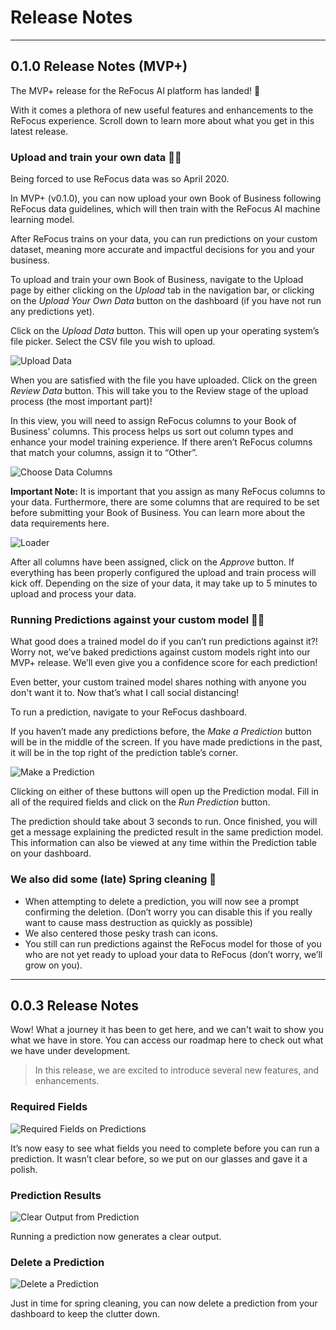 # Release Notes

---

## 0.1.0 Release Notes (MVP+)

The MVP+ release for the ReFocus AI platform has landed! 🚀

With it comes a plethora of new useful features and enhancements to the ReFocus experience. Scroll down to learn more about what you get in this latest release.

### Upload and train your own data 👨‍💻

Being forced to use ReFocus data was so April 2020.

In MVP+ (v0.1.0), you can now upload your own Book of Business following ReFocus data guidelines, which will then train with the ReFocus AI machine learning model.

After ReFocus trains on your data, you can run predictions on your custom dataset, meaning more accurate and impactful decisions for you and your business.

To upload and train your own Book of Business, navigate to the Upload page by either clicking on the _Upload_ tab in the navigation bar, or clicking on the _Upload Your Own Data_ button on the dashboard (if you have not run any predictions yet).

Click on the _Upload Data_ button. This will open up your operating system’s file picker. Select the CSV file you wish to upload.

![Upload Data](images/upload-data.gif)

When you are satisfied with the file you have uploaded. Click on the green _Review Data_ button. This will take you to the Review stage of the upload process (the most important part)!

In this view, you will need to assign ReFocus columns to your Book of Business’ columns. This process helps us sort out column types and enhance your model training experience. If there aren’t ReFocus columns that match your columns, assign it to “Other”.

![Choose Data Columns](images/choose-columns.gif)

**Important Note:** It is important that you assign as many ReFocus columns to your data. Furthermore, there are some columns that are required to be set before submitting your Book of Business. You can learn more about the data requirements here.

![Loader](images/loader.gif)

After all columns have been assigned, click on the _Approve_ button. If everything has been properly configured the upload and train process will kick off. Depending on the size of your data, it may take up to 5 minutes to upload and process your data.

### Running Predictions against your custom model 🧞‍♂️

What good does a trained model do if you can’t run predictions against it?! Worry not, we’ve baked predictions against custom models right into our MVP+ release. We’ll even give you a confidence score for each prediction!

Even better, your custom trained model shares nothing with anyone you don't want it to. Now that’s what I call social distancing!

To run a prediction, navigate to your ReFocus dashboard.

If you haven’t made any predictions before, the _Make a Prediction_ button will be in the middle of the screen. If you have made predictions in the past, it will be in the top right of the prediction table’s corner.

![Make a Prediction](images/prediction-field-entry.gif)

Clicking on either of these buttons will open up the Prediction modal. Fill in all of the required fields and click on the _Run Prediction_ button.

The prediction should take about 3 seconds to run. Once finished, you will get a message explaining the predicted result in the same prediction model. This information can also be viewed at any time within the Prediction table on your dashboard.

### We also did some (late) Spring cleaning 🧼

- When attempting to delete a prediction, you will now see a prompt confirming the deletion. (Don’t worry you can disable this if you really want to cause mass destruction as quickly as possible)
- We also centered those pesky trash can icons.
- You still can run predictions against the ReFocus model for those of you who are not yet ready to upload your data to ReFocus (don’t worry, we’ll grow on you).

---

## 0.0.3 Release Notes

Wow! What a journey it has been to get here, and we can't wait to show you what we have in store. You can access our roadmap here to check out what we have under development.

> In this release, we are excited to introduce several new features, and enhancements.

### Required Fields

![Required Fields on Predictions](images/required-fields-prediction.png)

It’s now easy to see what fields you need to complete before you can run a prediction. It wasn’t clear before, so we put on our glasses and gave it a polish.

### Prediction Results

![Clear Output from Prediction](images/clear-prediction.png)

Running a prediction now generates a clear output.

### Delete a Prediction

![Delete a Prediction](images/delete-prediction.png)

Just in time for spring cleaning, you can now delete a prediction from your dashboard to keep the clutter down.
